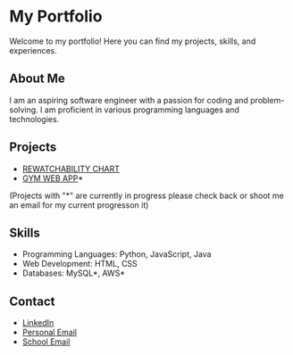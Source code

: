 # My Portfolio

Welcome to my portfolio! Here you can find my projects, skills, and experiences.

## About Me
I am an aspiring software engineer with a passion for coding and problem-solving. I am proficient in various programming languages and technologies.

## Projects
- [REWATCHABILITY CHART](projects/project1/README.md)
- [GYM WEB APP](projects/project1/README.md)*

(Projects with "*" are currently in progress please check back or shoot me an email for my current progresson it)

## Skills
- Programming Languages: Python, JavaScript, Java 
- Web Development: HTML, CSS
- Databases: MySQL*, AWS*

## Contact
- [LinkedIn](www.linkedin.com/in/allen-chand2005)
- [Personal Email](mailto:allenchand232@gmail.com)
- [School Email](mailto:avc7725.nyu.com)
